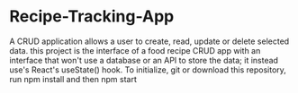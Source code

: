 # Recipe-Tracking-App

A CRUD application allows a user to create, read, update or delete selected data. 
this project is the interface of a food recipe CRUD app with an interface that won't use a database or an API to store the data;
it instead use's React's useState() hook.
To initialize, git or download this repository, run npm install and then npm start

